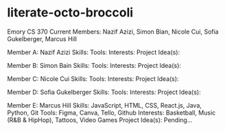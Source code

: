 # literate-octo-broccoli
Emory CS 370
Current Members: Nazif Azizi, Simon Bian, Nicole Cui, Sofia Gukelberger, Marcus Hill

Member A: Nazif Azizi
Skills:
Tools:
Interests:
Project Idea(s):

Member B: Simon Bain
Skills:
Tools:
Interests:
Project Idea(s):

Member C: Nicole Cui
Skills:
Tools:
Interests:
Project Idea(s):

Member D: Sofia Gukelberger
Skills:
Tools:
Interests:
Project Idea(s):

Member E: Marcus Hill
Skills: JavaScript, HTML, CSS, React.js, Java, Python, Git
Tools: Figma, Canva, Tello, Github
Interests: Basketball, Music (R&B & HipHop), Tattoos, Video Games
Project Idea(s): Pending...
